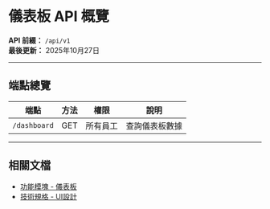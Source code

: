 # 儀表板 API 概覽

**API 前綴：** `/api/v1`  
**最後更新：** 2025年10月27日

---

## 端點總覽

| 端點 | 方法 | 權限 | 說明 |
|------|------|------|------|
| `/dashboard` | GET | 所有員工 | 查詢儀表板數據 |

---

## 相關文檔

- [功能模塊 - 儀表板](../../功能模塊/06-儀表板.md)
- [技術規格 - UI設計](../../技術規格/儀表板/UI設計.md)





